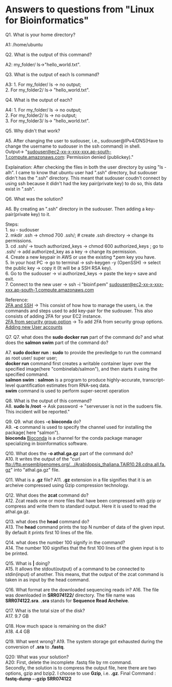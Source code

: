 # Answers to questions from "Linux for Bioinformatics"
Q1. What is your home directory?    

A1: /home/ubuntu

Q2. What is the output of this command?   

A2: my_folder/ ls->"hello_world.txt".   

Q3. What is the output of each ls command?   

A3: 1. For my_folder/ ls -> no output;  
    2. For my_folder2/ ls-> "hello_world.txt".   

Q4. What is the output of each?   

A4: 1. For my_folder/ ls -> no output;  
    2. For my_folder2/ ls -> no output;  
    3. For my_folder3/ ls-> "hello_world.txt".

Q5. Why didn't that work?   

A5. After changing the user to sudouser, i.e., sudouser@IPv4/DNS(Have to change the username to sudouser in the ssh command) in shell.   
Output-> "sudouser@ec2-xx-x-xxx-xxx.ap-south-1.compute.amazonaws.com: Permission denied (publickey)."   
 
Explaination: After checking the files in both the user directory by using "ls -alh". I came to know that ubuntu user had ".ssh" directory, but sudouser didn't has the ".ssh" directory. This meant that sudouser coudn't connect by using ssh because it didn't had the key pair(private key) to do so, this data exist in ".ssh".   


Q6. What was the solution?   

A6. By creating an ".ssh" directory in the sudouser. Then adding a key-pair(private key) to it.   

   Steps:    
    1. su - sudouser   
    2. mkdir .ssh -> chmod 700 .ssh/; # create .ssh directory -> change its permissions.   
    3. cd .ssh/ -> touch authorized_keys -> chmod 600 authorized_keys ; go to .ssh/ -> add authorized_key as a key -> change its permission.   
    4. Create a new keypair in AWS or use the existing *.pem key you have.   
    5. In your host PC -> go to terminal -> ssh-keygen -y (OpenSSH) -> select the public key -> copy it (It will be a SSH RSA key).   
    6. Go to the sudouser -> vi authorized_keys -> paste the key-> save and exit.   
    7. Connect to the new user -> ssh -i "bioinf.pem" sudouser@ec2-xx-x-xxx-xxx.ap-south-1.compute.amazonaws.com   
    
   Reference:   
     [2FA and SSH](https://aws.amazon.com/blogs/startups/securing-ssh-to-amazon-ec2-linux-hosts/) -> This consist of how how to manage the users, i.e. the commands and steps used to add key-pair for the sudouser. This also consists of adding 2FA for your EC2 instance.    
    [2FA from security group option](https://aws.amazon.com/blogs/security/how-to-enable-mfa-protection-on-your-aws-api-calls/) -> To add 2FA from security group options.   
    [Adding new User accounts](https://aws.amazon.com/premiumsupport/knowledge-center/new-user-accounts-linux-instance/)   
    
Q7. Q7. what does the **sudo docker run** part of the command do? and what does the **salmon swim** part of the command do?  

A7. **sudo docker run** : **sudo** to provide the previledge to run the command as root user/ super user;  
**docker run** command first creates a writable container layer over the specified image(here "combinelab/salmon"),  and then starts it using the specified command.  
**salmon swim** : **salmon** is a program to produce highly-accurate, transcript-level quantification estimates from RNA-seq data.  
**swim** command is used to perform super-secret operation
    
Q8. What is the output of this command?  
A8. **sudo ls /root** -> Ask password -> "serveruser is not in the sudoers file.  This incident will be reported."  

Q9. Q9. what does **-c bioconda** do?  
A9. **-c** command is used to specify the channel used for installing the package( here "salmon").  
**bioconda** [Bioconda](https://bioconda.github.io/) is a channel for the conda package manager specializing in bioinformatics software.  

Q10. What does the **-o athal.ga.gz** part of the command do?  
A10. It writes the output of the "curl ftp://ftp.ensemblgenomes.org/.../Arabidopsis_thaliana.TAIR10.28.cdna.all.fa.gz" into "athal.ga.gz" file.  

Q11. What is a **.gz** file?
A11. **.gz** extension in a file signifies that it is an archeive compressed using Gzip compression technology.  

Q12. What does the **zcat** command do?  
A12. Zcat reads one or more files that have been compressed with gzip or compress and write them to standard output. Here it is used to read the athal.ga.gz. 

Q13. what does the **head** command do?  
A13. The **head** command prints the top N number of data of the given input. By default it prints first 10 lines of the file.  

Q14. what does the number 100 signify in the command?  
A14. The number 100 signifies that the first 100 lines of the given input is to be printed.  

Q15. What is **|** doing?  
A15. It allows the stdout(output) of a command to be connected to stdin(input) of another. This means, that the output of the zcat command is taken in as input by the head command.  

Q16. What format are the downloaded sequencing reads in?
A16. The file was downloaded in **SRR074122/** directory. The file name was **SRR074122.sra**. **.sra** stands for **Sequence Read Archeive**.  

Q17. What is the total size of the disk?  
A17. 9.7 GB  

Q18. How much space is remaining on the disk?  
A18. 4.4 GB  

Q19. What went wrong?
A19. The system storage got exhausted during the conversion of **.sra** to **.fastq**.  

Q20: What was your solution?  
A20: First, delete the incomplete .fastq file by rm command.  
Secondly, the solution is to compress the output file, here there are two options, gzip and bzip2. I choose to use **Gzip**, i.e. **.gz**. Final Command : **fastq-dump --gzip SRR074122**

    
